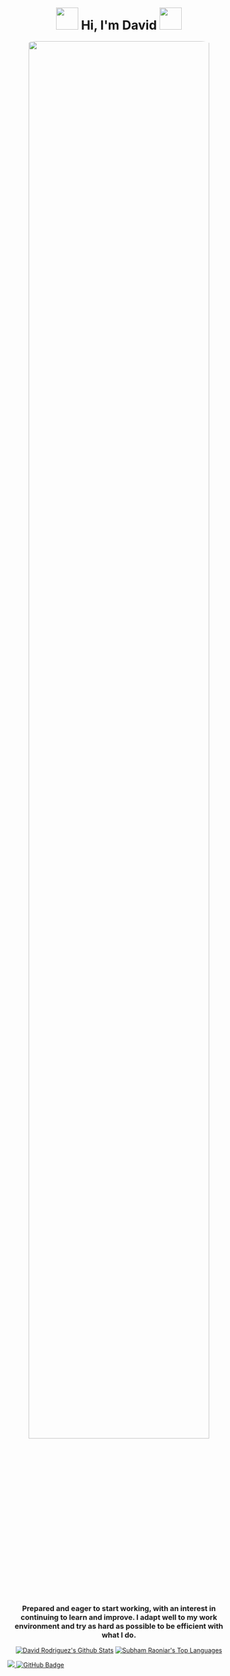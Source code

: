 <h1 align="center">
  <img src="https://emojis.slackmojis.com/emojis/images/1550147210/5316/starwars_empire.png?1550147210" width="50px">
   Hi, I'm David
  <img src="https://emojis.slackmojis.com/emojis/images/1550147149/5315/starwars_jediorder.png?1550147149" width="50px">
</h1>
<div align="center">
 <img width="90%" src="introDavid2.gif" style="border-radius: 40px !important" />
</div>
<h3 align="center">Prepared and eager to start working, with an interest in continuing to learn and improve. 
I adapt well to my work environment and try as hard as possible to be efficient with what I do.</h3>

<div align="center" style="margin-top: 10px;">
 
 <a href="https://github.com/SubhamRaoniar28/github-readme-stats"><img alt="David Rodriguez's Github Stats" src="https://github-readme-stats.vercel.app/api?username=daviidrf&show_icons=true&count_private=true&theme=tokyonight&hide_border=true&bg_color=0D1117" /></a>
  <a href="https://github.com/SubhamRaoniar28/github-readme-stats" height="200px"><img alt="Subham Raoniar's Top Languages" src="https://github-readme-stats.vercel.app/api/top-langs/?username=daviidrf&langs_count=8&count_private=true&layout=compact&theme=tokyonight&hide_border=true&bg_color=0D1117" /></a>

 </div>

<a href="https://github.com/Meghna-DAS/github-profile-views-counter">
    <img src="https://komarev.com/ghpvc/?username=daviidrf">
</a>
<a href="https://github.com/daviidrf?tab=followers"><img src="https://img.shields.io/github/followers/daviidrf?label=Followers&style=social" alt="GitHub Badge"></a>

